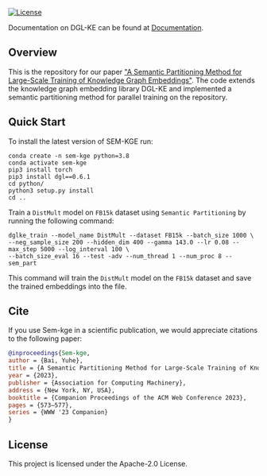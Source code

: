 
[![License](https://img.shields.io/badge/License-Apache%202.0-blue.svg)](./LICENSE)

Documentation on DGL-KE can be found at [Documentation](https://dglke.dgl.ai/doc/).

## Overview

This is the repository for our paper ["A Semantic Partitioning Method for Large-Scale Training of Knowledge Graph Embeddings"](https://dl.acm.org/doi/abs/10.1145/3543873.3587537). The code extends the knowledge graph embedding library DGL-KE and implemented a semantic partitioning method for parallel training on the repository. 


## Quick Start


To install the latest version of SEM-KGE run:

```
conda create -n sem-kge python=3.8
conda activate sem-kge
pip3 install torch
pip3 install dgl==0.6.1
cd python/
python3 setup.py install
cd ..
```

Train a `DistMult` model on `FB15k` dataset using `Semantic Partitioning` by running the following command:

```
dglke_train --model_name DistMult --dataset FB15k --batch_size 1000 \
--neg_sample_size 200 --hidden_dim 400 --gamma 143.0 --lr 0.08 --max_step 5000 --log_interval 100 \
--batch_size_eval 16 --test -adv --num_thread 1 --num_proc 8 --sem_part 
```

This command will train the `DistMult` model on the `FB15k` dataset and save the trained embeddings into the file.


## Cite

If you use Sem-kge in a scientific publication, we would appreciate citations to the following paper:

```bibtex
@inproceedings{Sem-kge,
author = {Bai, Yuhe},
title = {A Semantic Partitioning Method for Large-Scale Training of Knowledge Graph Embeddings},
year = {2023},
publisher = {Association for Computing Machinery},
address = {New York, NY, USA},
booktitle = {Companion Proceedings of the ACM Web Conference 2023},
pages = {573–577},
series = {WWW '23 Companion}
}
```

## License

This project is licensed under the Apache-2.0 License.
